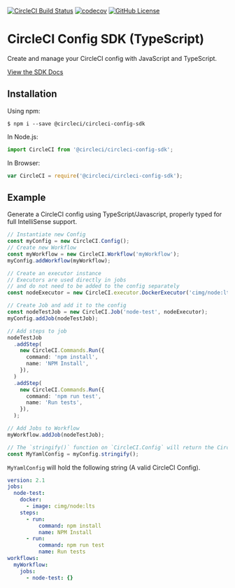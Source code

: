 [![CircleCI Build Status](https://circleci.com/gh/CircleCI-Public/circleci-config-sdk-ts.svg?style=shield 'CircleCI Build Status')](https://circleci.com/gh/CircleCI-Public/circleci-config-sdk-ts)
[![codecov](https://codecov.io/gh/CircleCI-Public/circleci-config-sdk-ts/branch/main/graph/badge.svg?token=Z4C4RXABS7)](https://codecov.io/gh/CircleCI-Public/circleci-config-sdk-ts)
[![GitHub License](https://img.shields.io/badge/license-MIT-blue.svg)](https://raw.githubusercontent.com/circleci-public/circleci-config-sdk-ts/blob/main/LICENSE)

# CircleCI Config SDK (TypeScript)

Create and manage your CircleCI config with JavaScript and TypeScript.

[View the SDK Docs](https://furry-adventure-3f2b45c4.pages.github.io/modules.html)

## Installation

Using npm:

```shell
$ npm i --save @circleci/circleci-config-sdk
```

In Node.js:

```typescript
import CircleCI from '@circleci/circleci-config-sdk';
```

In Browser:

```javascript
var CircleCI = require('@circleci/circleci-config-sdk');
```

## Example

Generate a CircleCI config using TypeScript/Javascript, properly typed for full
IntelliSense support.

```typescript
// Instantiate new Config
const myConfig = new CircleCI.Config();
// Create new Workflow
const myWorkflow = new CircleCI.Workflow('myWorkflow');
myConfig.addWorkflow(myWorkflow);

// Create an executor instance
// Executors are used directly in jobs
// and do not need to be added to the config separately
const nodeExecutor = new CircleCI.executor.DockerExecutor('cimg/node:lts');

// Create Job and add it to the config
const nodeTestJob = new CircleCI.Job('node-test', nodeExecutor);
myConfig.addJob(nodeTestJob);

// Add steps to job
nodeTestJob
  .addStep(
    new CircleCI.Commands.Run({
      command: 'npm install',
      name: 'NPM Install',
    }),
  )
  .addStep(
    new CircleCI.Commands.Run({
      command: 'npm run test',
      name: 'Run tests',
    }),
  );

// Add Jobs to Workflow
myWorkflow.addJob(nodeTestJob);

// The `stringify()` function on `CircleCI.Config` will return the CircleCI YAML equivalent.
const MyYamlConfig = myConfig.stringify();
```

`MyYamlConfig` will hold the following string (A valid CircleCI Config).

```yaml
version: 2.1
jobs:
  node-test:
    docker:
      - image: cimg/node:lts
    steps:
      - run:
          command: npm install
          name: NPM Install
      - run:
          command: npm run test
          name: Run tests
workflows:
  myWorkflow:
    jobs:
      - node-test: {}
```
